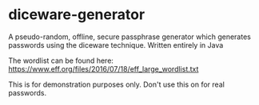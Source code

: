 # diceware-generator
A pseudo-random, offline, secure passphrase generator which generates passwords using the diceware technique. Written entirely in Java

The wordlist can be found here: https://www.eff.org/files/2016/07/18/eff_large_wordlist.txt

This is for demonstration purposes only. Don't use this on for real passwords.
